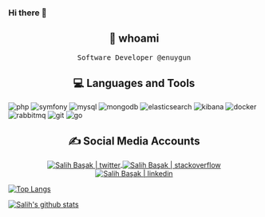 ### Hi there 👋

<h2 align="center"> 📢 whoami  </h2>
<p align="center">
  <samp>Software Developer @enuygun</samp>
</p>


<h2 align="center"> 💻 Languages and Tools </h2>
<p align="left">
  <img src="https://www.vectorlogo.zone/logos/php/php-ar21.svg" alt="php"/>
  <img src="https://www.vectorlogo.zone/logos/symfony/symfony-ar21.svg" alt="symfony"/>
  <img src="https://www.vectorlogo.zone/logos/mysql/mysql-ar21.svg" alt="mysql"/>
  <img src="https://www.vectorlogo.zone/logos/mongodb/mongodb-ar21.svg" alt="mongodb"/>
  <img src="https://www.vectorlogo.zone/logos/elastic/elastic-ar21.svg" alt="elasticsearch"/>
  <img src="https://www.vectorlogo.zone/logos/elasticco_kibana/elasticco_kibana-ar21.svg" alt="kibana"/>
  <img src="https://www.vectorlogo.zone/logos/docker/docker-ar21.svg" alt="docker"/>
  <img src="https://www.vectorlogo.zone/logos/rabbitmq/rabbitmq-ar21.svg" alt="rabbitmq"/>
  <img src="https://www.vectorlogo.zone/logos/git-scm/git-scm-ar21.svg" alt="git"/>
  <img src="https://www.vectorlogo.zone/logos/golang/golang-ar21.svg" alt="go"/>
</p>

<h2 align="center"> ✍️ Social Media Accounts </h2>

<p align="center">
  <a href="https://twitter.com/salihbasakk" title='Twitter'>
    <img align="center" alt="Salih Başak | twitter" src="https://img.icons8.com/fluent/32/000000/twitter.png" />
  </a>
  
  <a href="https://stackoverflow.com/users/11327537/salihbasakk" title='stackoverflow'>
    <img align="center" alt="Salih Başak | stackoverflow" src="https://img.icons8.com/color/32/000000/stackoverflow.png" />
  </a>
  
  <a href="https://www.linkedin.com/in/salihbasakk/" title='Linkedin'>
    <img align="center" alt="Salih Başak | linkedin" src="https://img.icons8.com/color/32/000000/linkedin.png" />
  </a>

  <br>
</p>

[![Top Langs](https://github-readme-stats.vercel.app/api/top-langs/?username=salihbasakk&layout=compact&hide=css)](https://github.com/salihbasakk/github-readme-stats)

[![Salih's github stats](https://github-readme-stats.vercel.app/api?username=salihbasakk&count_private=true&show_icons=true&theme=dark)](https://github.com/salihbasakk/github-readme-stats)


